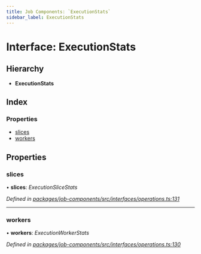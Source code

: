 ```yaml
---
title: Job Components: `ExecutionStats`
sidebar_label: ExecutionStats
---
```


# Interface: ExecutionStats

## Hierarchy

* **ExecutionStats**

## Index

### Properties

* [slices](executionstats.md#slices)
* [workers](executionstats.md#workers)

## Properties

###  slices

• **slices**: *ExecutionSliceStats*

*Defined in [packages/job-components/src/interfaces/operations.ts:131](https://github.com/terascope/teraslice/blob/78714a985/packages/job-components/src/interfaces/operations.ts#L131)*

___

###  workers

• **workers**: *ExecutionWorkerStats*

*Defined in [packages/job-components/src/interfaces/operations.ts:130](https://github.com/terascope/teraslice/blob/78714a985/packages/job-components/src/interfaces/operations.ts#L130)*
